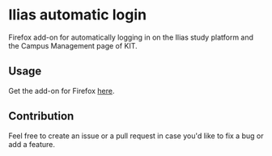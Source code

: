 # Ilias automatic login
Firefox add-on for automatically logging in on the Ilias study platform and the Campus Management page of KIT.

## Usage
Get the add-on for Firefox [here](https://raw.githubusercontent.com/karlsruhedreams/ilias_automatic_login/main/update/web-ext-artifacts/ilias_automatic_login-3.3.xpi).

## Contribution
Feel free to create an issue or a pull request in case you'd like to fix a bug or add a feature.
